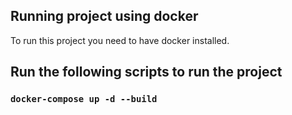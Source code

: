 ## Running project using docker

To run this project you need to have docker installed.

## Run the following scripts to run the project

### `docker-compose up -d --build`
